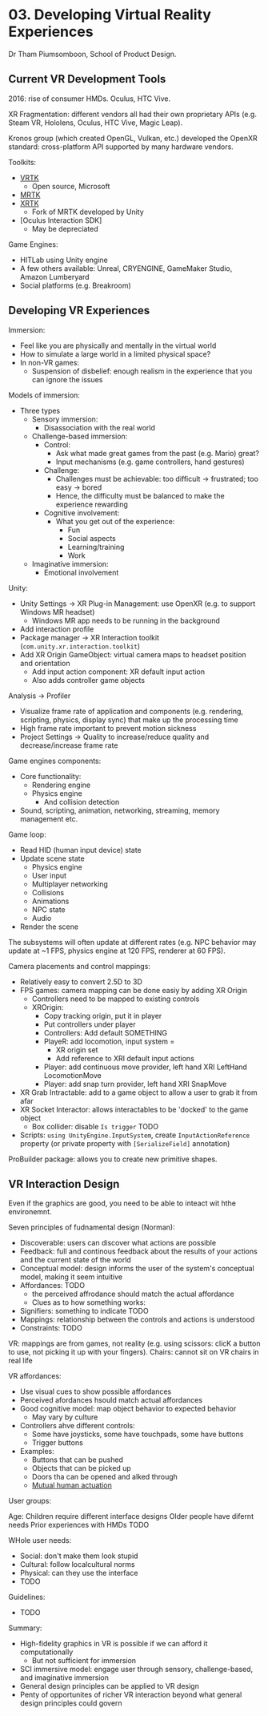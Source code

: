 # 03. Developing Virtual Reality Experiences

Dr Tham Piumsomboon, School of Product Design.

## Current VR Development Tools

2016: rise of consumer HMDs. Oculus, HTC Vive.

XR Fragmentation: different vendors all had their own proprietary APIs (e.g. Steam VR, Hololens, Oculus, HTC Vive, Magic Leap).

Kronos group (which created OpenGL, Vulkan, etc.) developed the OpenXR standard: cross-platform API supported by many hardware vendors.

Toolkits:

- [VRTK](https://www.vrtk.io)
  - Open source, Microsoft
- [MRTK](https://docs.microsoft.com/en-us/windows/mixed-reality/mrtk-unity/)
- [XRTK]()
  - Fork of MRTK developed by Unity
- [Oculus Interaction SDK]
  - May be depreciated

Game Engines:

- HITLab using Unity engine
- A few others available: Unreal, CRYENGINE, GameMaker Studio, Amazon Lumberyard
- Social platforms (e.g. Breakroom)

## Developing VR Experiences

Immersion:

- Feel like you are physically and mentally in the virtual world
- How to simulate a large world in a limited physical space?
- In non-VR games:
  - Suspension of disbelief: enough realism in the experience that you can ignore the issues

Models of immersion:

- Three types
  - Sensory immersion:
    - Disassociation with the real world
  - Challenge-based immersion:
    - Control:
      - Ask what made great games from the past (e.g. Mario) great?
      - Input mechanisms (e.g. game controllers, hand gestures)
    - Challenge:
      - Challenges must be achievable: too difficult -> frustrated; too easy -> bored
      - Hence, the difficulty must be balanced to make the experience rewarding
    - Cognitive involvement:
      - What you get out of the experience:
        - Fun
        - Social aspects
        - Learning/training
        - Work
  - Imaginative immersion:
    - Emotional involvement

Unity:

- Unity Settings -> XR Plug-in Management: use OpenXR (e.g. to support Windows MR headset)
  - Windows MR app needs to be running in the background
- Add interaction profile
- Package manager -> XR Interaction toolkit (`com.unity.xr.interaction.toolkit`)
- Add XR Origin GameObject: virtual camera maps to headset position and orientation
  - Add input action component: XR default input action
  - Also adds controller game objects


Analysis -> Profiler

- Visualize frame rate of application and components (e.g. rendering, scripting, physics, display sync) that make up the processing time
- High frame rate important to prevent motion sickness
- Project Settings -> Quality to increase/reduce quality and decrease/increase frame rate

Game engines components:

- Core functionality:
  - Rendering engine
  - Physics engine
    - And collision detection
- Sound, scripting, animation, networking, streaming, memory management etc.

Game loop:

- Read HID (human input device) state
- Update scene state
  - Physics engine
  - User input
  - Multiplayer networking
  - Collisions
  - Animations
  - NPC state
  - Audio
- Render the scene

The subsystems will often update at different rates (e.g. NPC behavior may update at ~1 FPS, physics engine at 120 FPS, renderer at 60 FPS).



Camera placements and control mappings:

- Relatively easy to convert 2.5D to 3D
- FPS games: camera mapping can be done easiy by adding XR Origin
  - Controllers need to be mapped to existing controls
  - XROrigin:
    - Copy tracking origin, put it in player
    - Put controllers under player
    - Controllers: Add default SOMETHING
    - PlayeR: add locomotion, input system = 
      - XR origin set
      - Add reference to XRI default input actions
    - Player: add continuous move provider, left hand XRI LeftHand LocomotionMove
    - Player: add snap turn provider, left hand XRI SnapMove
- XR Grab Intractable: add to a game object to allow a user to grab it from afar
- XR Socket Interactor: allows interactables to be 'docked' to the game object
  - Box collider: disable `Is trigger` TODO
- Scripts: `using UnityEngine.InputSystem`, create `InputActionReference` property (or private property with `[SerializeField]` annotation)


ProBuilder package: allows you to create new primitive shapes.


## VR Interaction Design

Even if the graphics are good, you need to be able to inteact wit hthe environemnt.

Seven principles of fudnamental design (Norman):

- Discoverable: users can discover what actions are possible
- Feedback: full and continous feedback about the results of your actions and the current state of the world
- Conceptual model: design informs the user of the system's conceptual model, making it seem intuitive
- Affordances: TODO
  - the perceived affrodance should match the actual affordance
  - Clues as to how something works:
- Signifiers: something to indicate TODO
- Mappings: relationship between the controls and actions is understood
- Constraints: TODO

VR: mappings are from games, not reality (e.g. using scissors: clicK a button to use, not picking it up with your fingers). Chairs: cannot sit on VR chairs in real life


VR affordances:

- Use visual cues to show possible affordances
- Perceived afordances hsould match actual affordances
- Good cognitive model: map object behavior to expected behavior
  - May vary by culture
- Controllers ahve different controls:
  - Some have joysticks, some have touchpads, some have buttons
  - Trigger buttons
- Examples:
  - Buttons that can be pushed
  - Objects that can be picked up
  - Doors tha can be opened and alked through
  - [Mutual human actuation](https://www.youtube.com/watch?v=JKGdQjx-_BI)


User groups:

 Age:
Children require different interface designs
Older people have difernt needs
Prior experiences with HMDs
TODO

WHole user needs:

- Social: don't make them look stupid
- Cultural: follow localcultural norms
- Physical: can they use the interface
- TODO

Guidelines:

- TODO



Summary:

- High-fidelity graphics in VR is possible if we can afford it computationally
  - But not sufficient for immersion
- SCI immersive model: engage user through sensory, challenge-based, and imaginative immersion
- General design principles can be applied to VR design
- Penty of opportunites of richer VR interaction beyond what general design principles could govern
